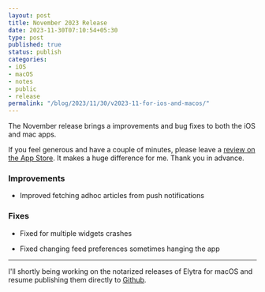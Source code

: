 ```yaml
---
layout: post
title: November 2023 Release
date: 2023-11-30T07:10:54+05:30
type: post
published: true
status: publish
categories:
- iOS
- macOS
- notes
- public
- release
permalink: "/blog/2023/11/30/v2023-11-for-ios-and-macos/"
---
```


The November release brings a improvements and bug fixes to both the iOS and mac apps.

If you feel generous and have a couple of minutes, please leave a [review on the App Store](https://apps.apple.com/app/id1433266971?action=write-review). It makes a huge difference for me. Thank you in advance.

### Improvements 

- Improved fetching adhoc articles from push notifications

### Fixes

- Fixed for multiple widgets crashes

- Fixed changing feed preferences sometimes hanging the app

---

I'll shortly being working on the notarized releases of Elytra for macOS and resume publishing them directly to [Github](https://github.com/ElytraApp/Elytra/releases/tag/v2023.1.0).